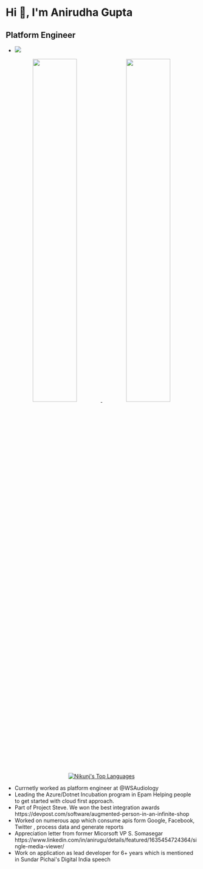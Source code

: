 <!--
**Anirugu/Anirugu** is a ✨ _special_ ✨ repository because its `README.md` (this file) appears on your GitHub profile.

Here are some ideas to get you started:

- 🔭 I’m currently working on ...
- 🌱 I’m currently learning ...
- 👯 I’m looking to collaborate on ...
- 🤔 I’m looking for help with ...
- 💬 Ask me about ...
- 📫 How to reach me: ...
- 😄 Pronouns: ...
- ⚡ Fun fact: ...
-->
# Hi 👋, I'm Anirudha Gupta

## Platform Engineer 
- ![](https://komarev.com/ghpvc/?username=anirugu)
<p align="center">
    
  <a href="https://github.com/anirugu/anirugu">
   <img width="48%" src="https://github-readme-stats.vercel.app/api?username=anirugu&theme=default&show_icons=true" />
   <img width="48%" src="https://github-readme-streak-stats.herokuapp.com/?user=anirugu&theme=default" />
   <img align="center" src="https://github-readme-stats.vercel.app/api/top-langs/?username=anirugu&theme=default" alt="Nikunj's Top Languages" />
  </a>
</p>

<ul>
    <li>Currnetly worked as platform engineer at @WSAudiology</li>
    <li>Leading the Azure/Dotnet Incubation program in Epam Helping people to get started with cloud first approach.</li>
    <li>Part of Project Steve. We won the best integration awards https://devpost.com/software/augmented-person-in-an-infinite-shop</li>
    <li>Worked on numerous app which consume apis form Google, Facebook, Twitter , process data and generate reports </li>
    <li>Appreciation letter from former Micorsoft VP S. Somasegar https://www.linkedin.com/in/anirugu/details/featured/1635454724364/single-media-viewer/</li>
    <li>Work on application as lead developer for 6+ years which is mentioned in Sundar Pichai's Digital India speech</li>
   
<ul>
